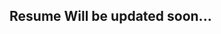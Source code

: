 <!-- # Vijaykumar

## Mobile & Web Developer, Software Research Developer and Designer(Language construct including compilers and UI), 

I’m an enthusiastic and industrious programmer and a Self-taught Software developer with colossal interest in Web and Mobile Applications development and in Compiler design.

I’ve keen interest in core-computer science concepts, data-structures and have experience in using them efficiently to build user-friendly and systematic softwares.
I am always eager to learn and work in challenging and innovative projects.

I can communicate fluently in English and work closely with the team, motivate and share knowledge. 

------------------
## Experience
1. ### **Member Technical Staff** at **Zoho Corp** 
   #### **JUN, 2016 - Jul, 2018** | Chennai, TN, India
    - Built the Single Sign On (SSO) library from scratch which is used by 50+ Zoho apps to onboard millions of users.
    - Built an SDK with which 3rd party apps can provide "Sign in with Zoho" option and published it to Maven.
    - Helped teams to adopt OAuth2 and SSO for their Android apps .
    - Advocated and Drove the team to adopt Kotlin and Room early.
    - Co-Developed OneAuth and MyZoho which boast 100,000+ downloads on Playstore.
   ------------------------
   
1. ### **Freelance Developer** at **Smart iApps** 
   #### **JUN, 2014 - JAN, 2016** | Oslo, Norway
    - Designed and developed an Android application that showcases and provides audio walkthrough for all the arts exhibited in a Norwegian Museum.
    - Developed an Android application that allows users to order food online.
    - Developed a Web application to monitor billing for a restaurant.
----------------------
## Skills
- Android application development
- Java, Kotlin, Python, RxJava
- Javascript, Sass
- Flutter
- SQLite, RoomY

- AngularJs
- Webpack
-------------------
## Education
- **SRM Easwari Engineering College**, Chennai — BE, 2017
- **Bell School**, Tirunelveli — 12th, 2013 -->

## Resume Will be updated soon...